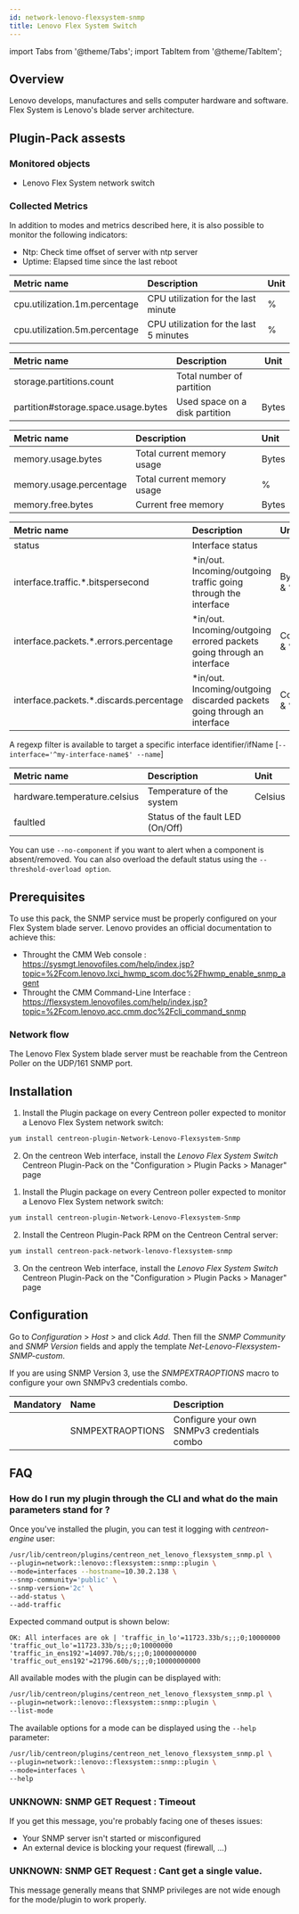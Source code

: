 ```yaml
---
id: network-lenovo-flexsystem-snmp
title: Lenovo Flex System Switch
---
```

import Tabs from '@theme/Tabs';
import TabItem from '@theme/TabItem';


## Overview

Lenovo develops, manufactures and sells computer hardware and software. Flex
System is Lenovo's blade server architecture.

## Plugin-Pack assests

### Monitored objects

* Lenovo Flex System network switch

### Collected Metrics

In addition to modes and metrics described here, it is also possible to monitor
the following indicators:

* Ntp: Check time offset of server with ntp server
* Uptime: Elapsed time since the last reboot

<Tabs groupId="operating-systems">
<TabItem value="Cpu" label="Cpu">

| Metric name                   | Description                            | Unit |
| :---------------------------- | :------------------------------------- | :--- |
| cpu.utilization.1m.percentage | CPU utilization for the last minute    | %    |
| cpu.utilization.5m.percentage | CPU utilization for the last 5 minutes | %    |

</TabItem>
<TabItem value="Storage" label="Storage">

| Metric name                         | Description                    | Unit  |
| :---------------------------------- | :----------------------------- | ----- |
| storage.partitions.count            | Total number of partition      |       |
| partition#storage.space.usage.bytes | Used space on a disk partition | Bytes |

</TabItem>
<TabItem value="MemoryUsage" label="MemoryUsage">

| Metric name             | Description                | Unit  |
| :---------------------- | :------------------------- | :---- |
| memory.usage.bytes      | Total current memory usage | Bytes |
| memory.usage.percentage | Total current memory usage | %     |
| memory.free.bytes       | Current free memory        | Bytes |

</TabItem>
<TabItem value="Traffic" label="Traffic">

| Metric name                              | Description                                                              | Unit        |
| :--------------------------------------- | :----------------------------------------------------------------------- | :---------- |
| status                                   | Interface status                                                         |             |
| interface.traffic.\*.bitspersecond       | \*in/out. Incoming/outgoing traffic going through the interface          | Bytes/s & % |
| interface.packets.\*.errors.percentage   | \*in/out. Incoming/outgoing errored packets going through an interface   | Count & %   |
| interface.packets.\*.discards.percentage | \*in/out. Incoming/outgoing discarded packets going through an interface | Count & %   |

A regexp filter is available to target a specific interface identifier/ifName [```--interface='^my-interface-name$' --name```]

</TabItem>
<TabItem value="Environment" label="Environment">

| Metric name                  | Description                      | Unit    |
| :--------------------------- | :------------------------------- | :------ |
| hardware.temperature.celsius | Temperature of the system        | Celsius |
| faultled                     | Status of the fault LED (On/Off) |         |

You can use ```--no-component``` if you want to alert when a component is
absent/removed. You can also overload the default status using the
```--threshold-overload option```.

</TabItem>
</Tabs>

## Prerequisites

To use this pack, the SNMP service must be properly configured on your
Flex System blade server. Lenovo provides an official documentation
to achieve this:
* Throught the CMM Web console : https://sysmgt.lenovofiles.com/help/index.jsp?topic=%2Fcom.lenovo.lxci_hwmp_scom.doc%2Fhwmp_enable_snmp_agent
* Throught the CMM Command-Line Interface : https://flexsystem.lenovofiles.com/help/index.jsp?topic=%2Fcom.lenovo.acc.cmm.doc%2Fcli_command_snmp

### Network flow

The Lenovo Flex System blade server must be reachable from the Centreon Poller
on the UDP/161 SNMP port.

## Installation

<Tabs groupId="licence-systems">
<TabItem value="online" label="Online License">

1. Install the Plugin package on every Centreon poller expected to monitor a Lenovo Flex System network switch:

```bash
yum install centreon-plugin-Network-Lenovo-Flexsystem-Snmp
```

2. On the centreon Web interface, install the *Lenovo Flex System Switch* Centreon Plugin-Pack on the "Configuration > Plugin Packs > Manager" page

</TabItem>
<TabItem value="offline" label="Offline License">

1. Install the Plugin package on every Centreon poller expected to monitor a Lenovo Flex System network switch:

```bash
yum install centreon-plugin-Network-Lenovo-Flexsystem-Snmp
```

2. Install the Centreon Plugin-Pack RPM on the Centreon Central server:

```bash
yum install centreon-pack-network-lenovo-flexsystem-snmp
```

3. On the centreon Web interface, install the *Lenovo Flex System Switch* Centreon Plugin-Pack on the "Configuration > Plugin Packs > Manager" page

</TabItem>
</Tabs>

## Configuration

Go to *Configuration* > *Host* > and click *Add*. Then fill the *SNMP Community*
and *SNMP Version* fields and apply the template
*Net-Lenovo-Flexsystem-SNMP-custom*.

If you are using SNMP Version 3, use the
*SNMPEXTRAOPTIONS* macro to configure your own SNMPv3 credentials combo.

| Mandatory | Name             | Description                                 |
| :-------- | :--------------- | :------------------------------------------ |
|           | SNMPEXTRAOPTIONS | Configure your own SNMPv3 credentials combo |

## FAQ

### How do I run my plugin through the CLI and what do the main parameters stand for ?

Once you've installed the plugin, you can test it logging with *centreon-engine*
user:

```bash
/usr/lib/centreon/plugins/centreon_net_lenovo_flexsystem_snmp.pl \
--plugin=network::lenovo::flexsystem::snmp::plugin \
--mode=interfaces --hostname=10.30.2.138 \
--snmp-community='public' \
--snmp-version='2c' \
--add-status \
--add-traffic
```

Expected command output is shown below:

```
OK: All interfaces are ok | 'traffic_in_lo'=11723.33b/s;;;0;10000000 'traffic_out_lo'=11723.33b/s;;;0;10000000 'traffic_in_ens192'=14097.70b/s;;;0;10000000000 'traffic_out_ens192'=21796.60b/s;;;0;10000000000
```

All available modes with the plugin can be displayed with:

```bash
/usr/lib/centreon/plugins/centreon_net_lenovo_flexsystem_snmp.pl \
--plugin=network::lenovo::flexsystem::snmp::plugin \
--list-mode
```

The available options for a mode can be displayed using the ```--help``` parameter:

```bash
/usr/lib/centreon/plugins/centreon_net_lenovo_flexsystem_snmp.pl \
--plugin=network::lenovo::flexsystem::snmp::plugin \
--mode=interfaces \
--help
```

### UNKNOWN: SNMP GET Request : Timeout

If you get this message, you're probably facing one of theses issues:

* Your SNMP server isn't started or misconfigured
* An external device is blocking your request (firewall, ...)

### UNKNOWN: SNMP GET Request : Cant get a single value.

This message generally means that SNMP privileges are not wide enough for the
mode/plugin to work properly.
